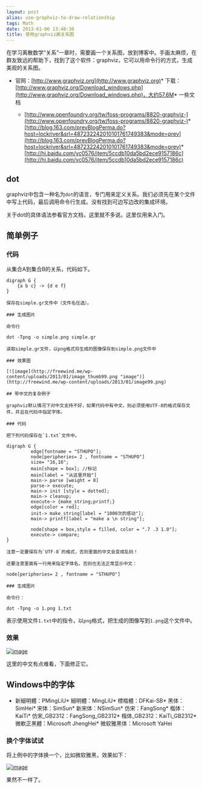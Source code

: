 ```yaml
---
layout: post
alias: use-graphviz-to-draw-relationship
tags: Math
date: 2013-01-06 13:48:30
title: 使用graphviz画关系图
---
```


在学习离散数学“关系”一章时，需要画一个关系图，放到博客中。手画太麻烦，在群友致远的帮助下，找到了这个软件：graphviz，它可以用命令行的方式，生成美观的关系图。

*   官网：[http://www.graphviz.org](http://www.graphviz.org)*   下载：[http://www.graphviz.org/Download_windows.php](http://www.graphviz.org/Download_windows.php)，大约57.6M*   一些文档

    *   [http://www.openfoundry.org/tw/foss-programs/8820-graphviz-](http://www.openfoundry.org/tw/foss-programs/8820-graphviz-)*   [http://blog.163.com/prevBlogPerma.do?host=lockriver&srl=487232242010101761749383&mode=prev](http://blog.163.com/prevBlogPerma.do?host=lockriver&srl=487232242010101761749383&mode=prev)*   [http://hi.baidu.com/yc0576/item/5ccdb10da5bd2ece9157186c](http://hi.baidu.com/yc0576/item/5ccdb10da5bd2ece9157186c)

## dot

graphviz中包含一种名为`dot`的语言，专门用来定义关系。我们必须先在某个文件中写上代码，最后调用命令行生成。没有找到可边写边改的集成环境。

关于dot的具体语法参看官方文档，这里就不多说。这里仅用来入门。

## 简单例子

### 代码

从集合A到集合B的关系，代码如下。

    digraph G {
        {a b c} -> {d e f}
    }

    保存在simple.gr文件中（文件名任选）。

    ### 生成图片

    命令行

    dot -Tpng -o simple.png simple.gr

    读取simple.gr文件，以png格式将生成的图像保存到simple.png文件中

    ### 效果图

    [![image](http://freewind.me/wp-content/uploads/2013/01/image_thumb99.png "image")](http://freewind.me/wp-content/uploads/2013/01/image99.png)

    ## 带中文的复杂例子

    graphviz默认情况下对中文支持不好，如果代码中有中文，则必须使用UTF-8的格式保存文件，并且在代码中指定字体。

    ### 代码

    把下列代码保存在`1.txt`文件中。

    digraph G {
             edge[fontname = "STHUPO"];
             node[peripheries= 2 , fontname = "STHUPO"]
             size= "16,16";
             main[shape = box]; //标记 
             main[label = "从这里开始"]
             main-> parse [weight = 8] 
             parse-> execute;
             main-> init [style = dotted];
             main-> cleanup;
             execute-> {make_string;printf;}
             edge[color = red];
             init-> make_string[label = "1000次的感动"];
             main-> printf[label = "make a \n string"];

             node[shape = box,style = filled, color = ".7 .3 1.0"];
             execute-> compare;
    }

    注意一定要保存为`UTF-8`的格式，否则里面的中文会变成乱码！

    还要注意里面有一行用来指定字体名，否则也无法正常显示中文：

    node[peripheries= 2 , fontname = "STHUPO"] 

    ### 生成图片

    命令行：

    dot -Tpng -o 1.png 1.txt

表示使用文件`1.txt`中的指令，以`png`格式，把生成的图像写到`1.png`这个文件中。

### 效果

[![image](http://freewind.me/wp-content/uploads/2013/01/image_thumb100.png "image")](http://freewind.me/wp-content/uploads/2013/01/image100.png)

这里的中文有点难看，下面修正它。

## Windows中的字体

*   新細明體：PMingLiU*   細明體：MingLiU*   標楷體：DFKai-SB*   黑体：SimHei*   宋体：SimSun*   新宋体：NSimSun*   仿宋：FangSong*   楷体：KaiTi*   仿宋_GB2312：FangSong_GB2312*   楷体_GB2312：KaiTi_GB2312*   微軟正黑體：Microsoft JhengHei*   微软雅黑体：Microsoft YaHei

### 换个字体试试

将上例中的字体换一个，比如微软雅黑，效果如下：

[![image](http://freewind.me/wp-content/uploads/2013/01/image_thumb101.png "image")](http://freewind.me/wp-content/uploads/2013/01/image101.png)

果然不一样了。

